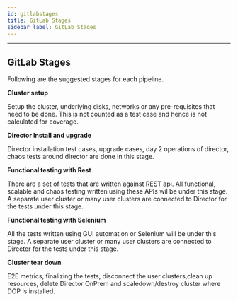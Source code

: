 ```yaml
---
id: gitlabstages
title: GitLab Stages
sidebar_label: GitLab Stages
---
```

------



## GitLab Stages

Following are the suggested stages for each pipeline.

**Cluster setup**

Setup the cluster, underlying disks, networks or any pre-requisites that need to be done. This is not counted as a test case and hence is not calculated for coverage.

**Director Install and upgrade**

Director installation test cases, upgrade cases, day 2 operations of director, chaos tests around director are done in this stage.

**Functional testing with Rest**

There are a set of tests that are written against REST api. All functional, scalable and chaos testing written using these APIs wil be under this stage. A separate user cluster or many user clusters are connected to Director for the tests under this stage.

**Functional testing with Selenium**

All the tests written using GUI automation or Selenium will be under this stage. A separate user cluster or many user clusters are connected to Director for the tests under this stage.

**Cluster tear down**

E2E metrics, finalizing the tests, disconnect the user clusters,clean up resources, delete Director OnPrem and scaledown/destroy cluster where DOP is installed.

